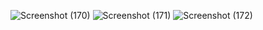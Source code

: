 ![Screenshot (170)](https://github.com/shwetacctech/ColorPalettePicker/assets/149310316/0410c0ce-77df-4c56-aaeb-070e0939280e)
![Screenshot (171)](https://github.com/shwetacctech/ColorPalettePicker/assets/149310316/fdacf22f-fc18-4ecd-821d-0f4b7c307b8e)
![Screenshot (172)](https://github.com/shwetacctech/ColorPalettePicker/assets/149310316/18d813ab-4768-428f-b834-5c1462993137)
